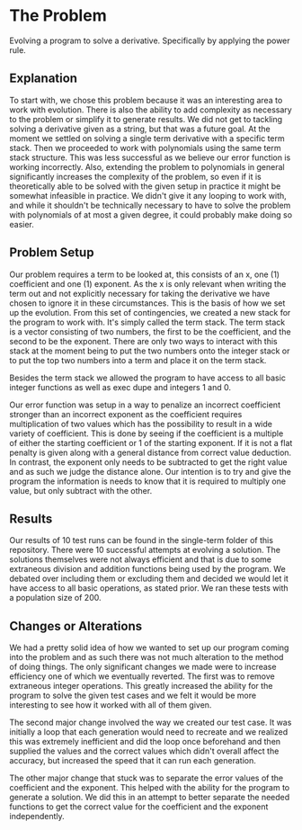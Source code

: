# The Problem

Evolving a program to solve a derivative. Specifically by applying the power rule.

## Explanation

To start with, we chose this problem because it was an interesting area to work with evolution.  There is also the ability to add complexity as necessary to the problem or simplify it to generate results.  We did not get to tackling solving a derivative given as a string, but that was a future goal.  At the moment we settled on solving a single term derivative with a specific term stack.  Then we proceeded to work with polynomials using the same term stack structure.  This was less successful as we believe our error function is working incorrectly. Also, extending the problem to polynomials in general significantly increases the complexity of the problem, so even if it is theoretically able to be solved with the given setup in practice it might be somewhat infeasible in practice. We didn't give it any looping to work with, and while it shouldn't be technically necessary to have to solve the problem with polynomials of at most a given degree, it could probably make doing so easier.

## Problem Setup

Our problem requires a term to be looked at, this consists of an x, one (1) coefficient and one (1) exponent.  As the x is only relevant when writing the term out and not explicitly necessary for taking the derivative we have chosen to ignore it in these circumstances.  This is the basis of how we set up the evolution.  From this set of contingencies, we created a new stack for the program to work with.  It's simply called the term stack.  The term stack is a vector consisting of two numbers, the first to be the coefficient, and the second to be the exponent.  There are only two ways to interact with this stack at the moment being to put the two numbers onto the integer stack or to put the top two numbers into a term and place it on the term stack.

Besides the term stack we allowed the program to have access to all basic integer functions as well as exec dupe and integers 1 and 0.

Our error function was setup in a way to penalize an incorrect coefficient stronger than an incorrect exponent as the coefficient requires multiplication of two values which has the possibility to result in a wide variety of coefficient.  This is done by seeing if the coefficient is a multiple of either the starting coefficient or 1 of the starting exponent.  If it is not a flat penalty is given along with a general distance from correct value deduction.  In contrast, the exponent only needs to be subtracted to get the right value and as such we judge the distance alone.  Our intention is to try and give the program the information is needs to know that it is required to multiply one value, but only subtract with the other.

## Results

Our results of 10 test runs can be found in the single-term folder of this repository.  There were 10 successful attempts at evolving a solution.  The solutions themselves were not always efficient and that is due to some extraneous division and addition functions being used by the program.  We debated over including them or excluding them and decided we would let it have access to all basic operations, as stated prior.  We ran these tests with a population size of 200.

## Changes or Alterations

We had a pretty solid idea of how we wanted to set up our program coming into the problem and as such there was not much alteration to the method of doing things.  The only significant changes we made were to increase efficiency one of which we eventually reverted.
The first was to remove extraneous integer operations.  This greatly increased the ability for the program to solve the given test cases and we felt it would be more interesting to see how it worked with all of them given.  

The second major change involved the way we created our test case.  It was initially a loop that each generation would need to recreate and we realized this was extremely inefficient and did the loop once beforehand and then supplied the values and the correct values which didn't overall affect the accuracy, but increased the speed that it can run each generation.

The other major change that stuck was to separate the error values of the coefficient and the exponent.  This helped with the ability for the program to generate a solution.  We did this in an attempt to better separate the needed functions to get the correct value for the coefficient and the exponent independently.  
